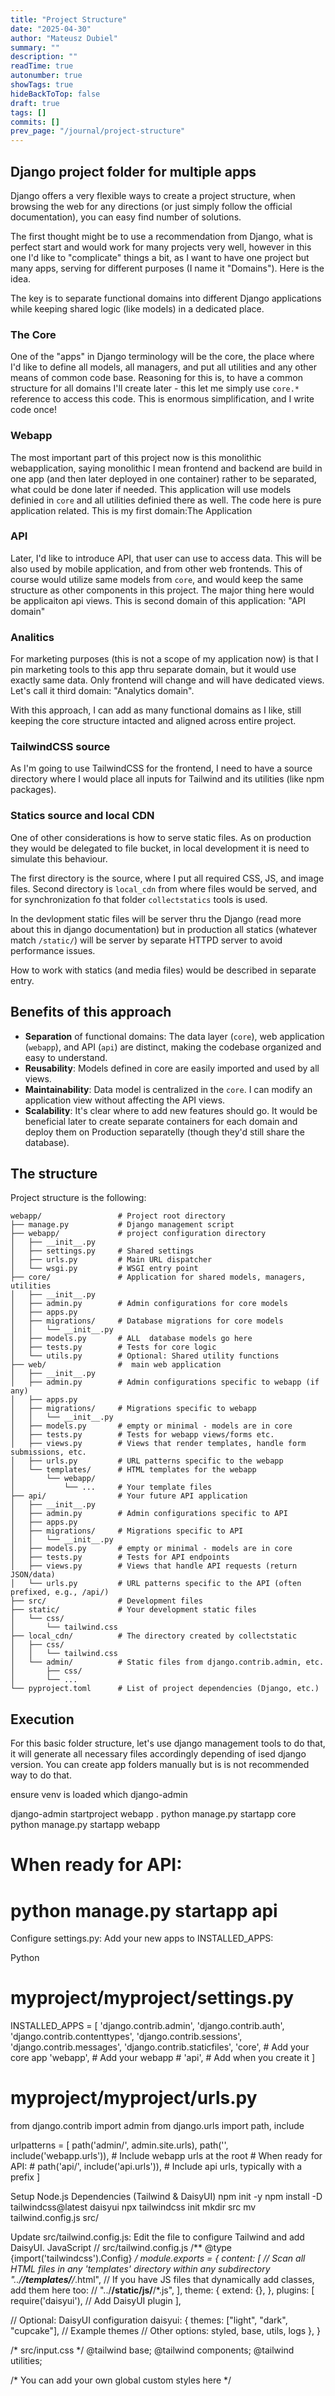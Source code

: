 ```yaml
---
title: "Project Structure"
date: "2025-04-30" 
author: "Mateusz Dubiel"
summary: ""
description: ""
readTime: true
autonumber: true
showTags: true
hideBackToTop: false
draft: true
tags: []
commits: []
prev_page: "/journal/project-structure" 
---
```


## Django project folder for multiple apps

Django offers a very flexible ways to create a project structure, when browsing the web for any directions (or just simply follow the official documentation), you can easy find number of solutions.

The first thought might be to use a recommendation from Django, what is perfect start and would work for many projects very well, however in this one I'd like to "complicate" things a bit, as I want to have one project but many apps, serving for different purposes (I name it "Domains"). Here is the idea.

The key is to separate functional domains into different Django applications while keeping shared logic (like models) in a dedicated place.

### The Core

One of the "apps" in Django terminology will be the core, the place where I'd like to define all models, all managers, and put all utilities and any other means of common code base. Reasoning for this is, to have a common structure for all domains I'll create later - this let me simply use  `core.*` reference to access this code.
This is enormous simplification, and I write code once!

### Webapp

The most important part of this project now is this monolithic webapplication, saying monolithic I mean frontend and backend are build in one app (and then later deployed in one container) rather to be separated, what could be done later if needed. This application will use models definied in `core` and all utilities definied there as well. The code here is pure application related. This is my first domain:The Application

### API

Later, I'd like to introduce API, that user can use to access data. This will be also used by mobile application, and from other web frontends. This of course would utilize same models from `core`, and would keep the same structure as other components in this project. The major thing here would be applicaiton api views. This is second domain of this application: "API domain"

### Analitics

For marketing purposes (this is not a scope of my application now) is that I pin marketing tools to this app thru separate domain, but it would use exactly same data. Only frontend will change and will have dedicated views. Let's call it third domain: "Analytics domain".

With this approach, I can add as many functional domains as I like, still keeping the core structure intacted and aligned across entire project.

### TailwindCSS source

As I'm going to use TailwindCSS for the frontend, I need to have a source directory where I would place all inputs for Tailwind and its utilities (like npm packages).

### Statics source and local CDN

One of other considerations is how to serve static files. As on production they would be delegated to file bucket, in local development it is need to simulate this behaviour.

The first directory is the source, where I put all required CSS, JS, and image files. Second directory is `local_cdn` from where files would be served, and for synchronization fo that folder `collectstatics` tools is used.

In the devlopment static files will be server thru the Django (read more about this in django documentation) but in production all statics (whatever match `/static/`) will be server by separate HTTPD server to avoid performance issues.

How to work with statics (and media files) would be described in separate entry.

## Benefits of this approach

- **Separation** of functional domains: The data layer (`core`), web application (`webapp`), and API  (`api`) are distinct, making the codebase organized and easy to understand.
- **Reusability**: Models defined in core are easily imported and used by all views.
- **Maintainability**: Data model is centralized in the `core`. I can modify an application view without affecting the API views.
- **Scalability**: It's clear where to add new features should go. It would be beneficial later to create separate containers for each domain and deploy them on Production separatelly (though they'd still share the database).

## The structure

Project structure is the following:

```
webapp/                 # Project root directory
├── manage.py           # Django management script
├── webapp/             # project configuration directory
│   ├── __init__.py
│   ├── settings.py     # Shared settings
│   ├── urls.py         # Main URL dispatcher
│   └── wsgi.py         # WSGI entry point
├── core/               # Application for shared models, managers, utilities
│   ├── __init__.py
│   ├── admin.py        # Admin configurations for core models
│   ├── apps.py
│   ├── migrations/     # Database migrations for core models
│   │   └── __init__.py
│   ├── models.py       # ALL  database models go here
│   ├── tests.py        # Tests for core logic
│   └── utils.py        # Optional: Shared utility functions
├── web/                #  main web application
│   ├── __init__.py
│   ├── admin.py        # Admin configurations specific to webapp (if any)
│   ├── apps.py
│   ├── migrations/     # Migrations specific to webapp
│   │   └── __init__.py
│   ├── models.py       # empty or minimal - models are in core
│   ├── tests.py        # Tests for webapp views/forms etc.
│   ├── views.py        # Views that render templates, handle form submissions, etc.
│   ├── urls.py         # URL patterns specific to the webapp
│   └── templates/      # HTML templates for the webapp
│       └── webapp/
│           └── ...     # Your template files
├── api/                # Your future API application
│   ├── __init__.py
│   ├── admin.py        # Admin configurations specific to API
│   ├── apps.py
│   ├── migrations/     # Migrations specific to API
│   │   └── __init__.py
│   ├── models.py       # empty or minimal - models are in core
│   ├── tests.py        # Tests for API endpoints
│   ├── views.py        # Views that handle API requests (return JSON/data)
│   └── urls.py         # URL patterns specific to the API (often prefixed, e.g., /api/)
├── src/                # Development files
├── static/             # Your development static files
│   └── css/
│       └── tailwind.css
├── local_cdn/          # The directory created by collectstatic
│   ├── css/
│   │   └── tailwind.css
│   └── admin/          # Static files from django.contrib.admin, etc.
│       ├── css/
│       └── ...
└── pyproject.toml      # List of project dependencies (Django, etc.)
```

## Execution

For this basic folder structure, let's use django management tools to do that, it will generate all necessary files accordingly depending of ised django version. You can create app folders manually but is is not recommended way to do that.

ensure venv is loaded
which django-admin

django-admin startproject webapp .
python manage.py startapp core
python manage.py startapp webapp
# When ready for API:
# python manage.py startapp api

Configure settings.py:
Add your new apps to INSTALLED_APPS:


Python
# myproject/myproject/settings.py

INSTALLED_APPS = [
    'django.contrib.admin',
    'django.contrib.auth',
    'django.contrib.contenttypes',
    'django.contrib.sessions',
    'django.contrib.messages',
    'django.contrib.staticfiles',
    'core',      # Add your core app
    'webapp',    # Add your webapp
    # 'api',     # Add when you create it
]

# myproject/myproject/urls.py
from django.contrib import admin
from django.urls import path, include

urlpatterns = [
    path('admin/', admin.site.urls),
    path('', include('webapp.urls')), # Include webapp urls at the root
    # When ready for API:
    # path('api/', include('api.urls')), # Include api urls, typically with a prefix
]

Setup Node.js Dependencies (Tailwind & DaisyUI)
npm init -y
npm install -D tailwindcss@latest daisyui
npx tailwindcss init
mkdir src
mv tailwind.config.js src/

Update src/tailwind.config.js: Edit the file to configure Tailwind and add DaisyUI.
JavaScript
// src/tailwind.config.js
/** @type {import('tailwindcss').Config} */
module.exports = {
  content: [
    // Scan all HTML files in any 'templates' directory within any subdirectory
    "../**/templates/**/*.html",
    // If you have JS files that dynamically add classes, add them here too:
    // "../**/static/js/**/*.js",
  ],
  theme: {
    extend: {},
  },
  plugins: [
    require('daisyui'), // Add DaisyUI plugin
  ],

  // Optional: DaisyUI configuration
  daisyui: {
    themes: ["light", "dark", "cupcake"], // Example themes
    // Other options: styled, base, utils, logs
  },
}

/* src/input.css */
@tailwind base;
@tailwind components;
@tailwind utilities;

/* You can add your own global custom styles here */




